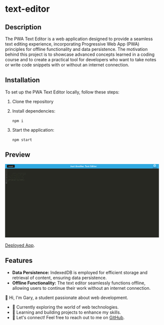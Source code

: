 # text-editor

## Description

The PWA Text Editor is a web application designed to provide a seamless text editing experience, incorporating Progressive Web App (PWA) principles for offline functionality and data persistence. The motivation behind this project is to showcase advanced concepts learned in a coding course and to create a practical tool for developers who want to take notes or write code snippets with or without an internet connection.

## Installation

To set up the PWA Text Editor locally, follow these steps:

1. Clone the repository

2. Install dependencies:

    `npm i`

3. Start the application:

    `npm start`

## Preview 

![Preview](./assets/images/Screenshot.png)

[Deployed App](https://jatetext-76e3b19a25f7.herokuapp.com/).


## Features

- **Data Persistence:** IndexedDB is employed for efficient storage and retrieval of content, ensuring data persistence.
- **Offline Functionality:** The text editor seamlessly functions offline, allowing users to continue their work without an internet connection.

👋 Hi, I'm Gary, a student passionate about web development.

- 🔭 Currently exploring the world of web technologies.
- 🌱 Learning and building projects to enhance my skills.
- 💬 Let's connect! Feel free to reach out to me on [GitHub](https://github.com/garym636).